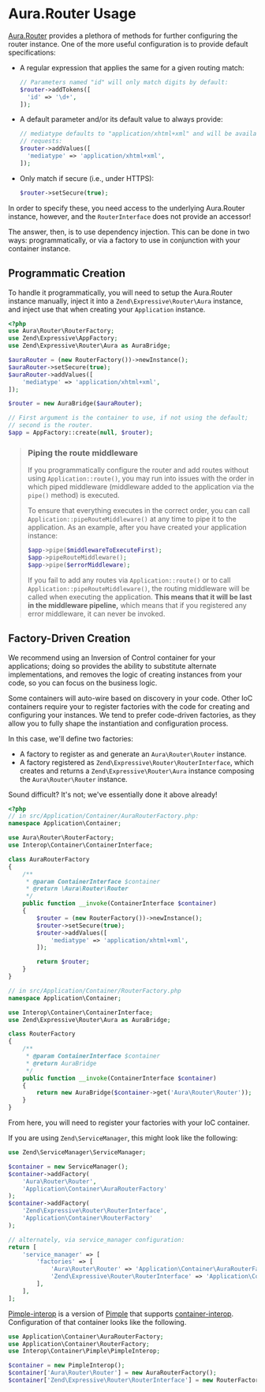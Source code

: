 # Aura.Router Usage

[Aura.Router](https://github.com/auraphp/Aura.Router) provides a plethora of
methods for further configuring the router instance. One of the more useful
configuration is to provide default specifications:

- A regular expression that applies the same for a given routing match:

  ```php
  // Parameters named "id" will only match digits by default:
  $router->addTokens([
    'id' => '\d+',
  ]);
  ```

- A default parameter and/or its default value to always provide:

  ```php
  // mediatype defaults to "application/xhtml+xml" and will be available in all
  // requests:
  $router->addValues([
    'mediatype' => 'application/xhtml+xml',
  ]);
  ```

- Only match if secure (i.e., under HTTPS):

  ```php
  $router->setSecure(true);
  ```

In order to specify these, you need access to the underlying Aura.Router
instance, however, and the `RouterInterface` does not provide an accessor!

The answer, then, is to use dependency injection. This can be done in two ways:
programmatically, or via a factory to use in conjunction with your container
instance.

## Programmatic Creation

To handle it programmatically, you will need to setup the Aura.Router instance
manually, inject it into a `Zend\Expressive\Router\Aura` instance, and inject
use that when creating your `Application` instance.

```php
<?php
use Aura\Router\RouterFactory;
use Zend\Expressive\AppFactory;
use Zend\Expressive\Router\Aura as AuraBridge;

$auraRouter = (new RouterFactory())->newInstance();
$auraRouter->setSecure(true);
$auraRouter->addValues([
    'mediatype' => 'application/xhtml+xml',
]);

$router = new AuraBridge($auraRouter);

// First argument is the container to use, if not using the default;
// second is the router.
$app = AppFactory::create(null, $router);
```

> ### Piping the route middleware
>
> If you programmatically configure the router and add routes without using
> `Application::route()`, you may run into issues with the order in which piped
> middleware (middleware added to the application via the `pipe()` method) is
> executed.
>
> To ensure that everything executes in the correct order, you can call
> `Application::pipeRouteMiddleware()` at any time to pipe it to the
> application. As an example, after you have created your application
> instance:
>
> ```php
> $app->pipe($middlewareToExecuteFirst);
> $app->pipeRouteMiddleware();
> $app->pipe($errorMiddleware);
> ```
>
> If you fail to add any routes via `Application::route()` or to call
> `Application::pipeRouteMiddleware()`, the routing middleware will be called
> when executing the application. **This means that it will be last in the
> middleware pipeline,** which means that if you registered any error
> middleware, it can never be invoked.

## Factory-Driven Creation

We recommend using an Inversion of Control container for your applications;
doing so provides the ability to substitute alternate implementations, and
removes the logic of creating instances from your code, so you can focus on the
business logic.

Some containers will auto-wire based on discovery in your code. Other IoC
containers require your to register factories with the code for
creating and configuring your instances. We tend to prefer code-driven
factories, as they allow you to fully shape the instantiation and configuration
process.

In this case, we'll define two factories:

- A factory to register as and generate an `Aura\Router\Router` instance.
- A factory registered as `Zend\Expressive\Router\RouterInterface`, which
  creates and returns a `Zend\Expressive\Router\Aura` instance composing the
  `Aura\Router\Router` instance.

Sound difficult? It's not; we've essentially done it above already!

```php
<?php
// in src/Application/Container/AuraRouterFactory.php:
namespace Application\Container;

use Aura\Router\RouterFactory;
use Interop\Container\ContainerInterface;

class AuraRouterFactory
{
    /**
     * @param ContainerInterface $container
     * @return \Aura\Router\Router
     */
    public function __invoke(ContainerInterface $container)
    {
        $router = (new RouterFactory())->newInstance();
        $router->setSecure(true);
        $router->addValues([
            'mediatype' => 'application/xhtml+xml',
        ]);

        return $router;
    }
}

// in src/Application/Container/RouterFactory.php
namespace Application\Container;

use Interop\Container\ContainerInterface;
use Zend\Expressive\Router\Aura as AuraBridge;

class RouterFactory
{
    /**
     * @param ContainerInterface $container
     * @return AuraBridge
     */
    public function __invoke(ContainerInterface $container)
    {
        return new AuraBridge($container->get('Aura\Router\Router'));
    }
}
```

From here, you will need to register your factories with your IoC container.

If you are using `Zend\ServiceManager`, this might look like the following:

```php
use Zend\ServiceManager\ServiceManager;

$container = new ServiceManager();
$container->addFactory(
    'Aura\Router\Router',
    'Application\Container\AuraRouterFactory'
);
$container->addFactory(
    'Zend\Expressive\Router\RouterInterface',
    'Application\Container\RouterFactory'
);

// alternately, via service_manager configuration:
return [
    'service_manager' => [
        'factories' => [
            'Aura\Router\Router' => 'Application\Container\AuraRouterFactory',
            'Zend\Expressive\Router\RouterInterface' => 'Application\Container\RouterFactory',
        ],
    ],
];
```

[Pimple-interop](https://github.com/moufmouf/pimple-interop) is a version of
[Pimple](http://pimple.sensiolabs.org/) that supports
[container-interop](https://github.com/container-interop/container-interop).
Configuration of that container looks like the following.

```php
use Application\Container\AuraRouterFactory;
use Application\Container\RouterFactory;
use Interop\Container\Pimple\PimpleInterop;

$container = new PimpleInterop();
$container['Aura\Router\Router'] = new AuraRouterFactory();
$container['Zend\Expressive\Router\RouterInterface'] = new RouterFactory();
```
